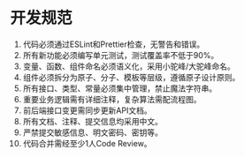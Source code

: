 # 开发规范

1. 代码必须通过ESLint和Prettier检查，无警告和错误。
2. 所有新功能必须编写单元测试，测试覆盖率不低于90%。
3. 变量、函数、组件命名必须语义化，采用小驼峰/大驼峰命名。
4. 组件必须拆分为原子、分子、模板等层级，遵循原子设计原则。
5. 所有接口、类型、常量必须集中管理，禁止魔法字符串。
6. 重要业务逻辑需有详细注释，复杂算法需配流程图。
7. 前后端接口变更需同步更新API文档。
8. 所有文档、注释、提交信息均采用中文。
9. 严禁提交敏感信息、明文密码、密钥等。
10. 代码合并需经至少1人Code Review。 